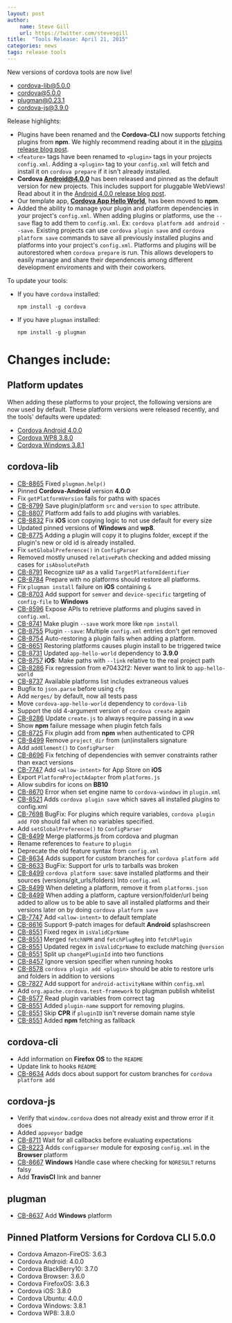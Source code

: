 ```yaml
---
layout: post
author:
    name: Steve Gill
    url: https://twitter.com/stevesgill
title:  "Tools Release: April 21, 2015"
categories: news
tags: release tools
---
```

New versions of cordova tools are now live!

* [cordova-lib@5.0.0](https://www.npmjs.org/package/cordova-lib)
* [cordova@5.0.0](https://www.npmjs.org/package/cordova)
* [plugman@0.23.1](https://www.npmjs.org/package/plugman)
* [cordova-js@3.9.0](https://www.npmjs.org/package/cordova-js)

Release highlights:

* Plugins have been renamed and the **Cordova-CLI** now supports fetching plugins from **npm**. We highly recommend reading about it in the [plugins release blog post]().
* `<feature>` tags have been renamed to `<plugin>` tags in your projects `config.xml`. Adding a `<plugin>` tag to your `config.xml` will fetch and install it on `cordova prepare` if it isn't already installed.
* **Cordova Android@4.0.0** has been released and pinned as the default version for new projects. This includes support for pluggable WebViews! Read about it in the [Android 4.0.0 release blog post](http://cordova.apache.org/announcements/2015/04/15/cordova-android-4.0.0.html).
* Our template app, **[Cordova App Hello World](https://www.npmjs.com/package/cordova-app-hello-world)**, has been moved to **npm**.
* Added the ability to manage your plugin and platform dependencies in your project's `config.xml`. When adding plugins or platforms, use the `--save` flag to add them to `config.xml`. Ex: `cordova platform add android --save`. Existing projects can use `cordova plugin save` and `cordova platform save` commands to save all previously installed plugins and platforms into your project's `config.xml`. Platforms and plugins will be autorestored when `cordova prepare` is run. This allows developers to easily manage and share their dependenceis among different development enviroments and with their coworkers. 


To update your tools:

  * If you have `cordova` installed:

        npm install -g cordova

  * If you have `plugman` installed:

        npm install -g plugman


# Changes include:
<!--more-->

## Platform updates
When adding these platforms to your project, the following versions are now used by default.
These platform versions were released recently, and the tools' defaults were updated:

* [Cordova Android 4.0.0](http://cordova.apache.org/announcements/2015/04/15/cordova-android-4.0.0.html)
* [Cordova WP8 3.8.0](https://github.com/apache/cordova-wp8/blob/master/RELEASENOTES.md)
* [Cordova Windows 3.8.1](https://github.com/apache/cordova-windows/blob/master/RELEASENOTES.md)

## cordova-lib
* [CB-8865](https://issues.apache.org/jira/browse/CB-8865) Fixed `plugman.help()`
* Pinned **Cordova-Android** version **4.0.0**
* Fix `getPlatformVersion` fails for paths with spaces
* [CB-8799](https://issues.apache.org/jira/browse/CB-8799) Save plugin/platform `src` and `version` to `spec` attribute.
* [CB-8807](https://issues.apache.org/jira/browse/CB-8807) Platform add fails to add plugins with variables.
* [CB-8832](https://issues.apache.org/jira/browse/CB-8832) Fix **iOS** icon copying logic to not use default for every size
* Updated pinned versions of **Windows** and **wp8**.
* [CB-8775](https://issues.apache.org/jira/browse/CB-8775) Adding a plugin will copy it to plugins folder, except if the plugin's new or old id is already installed.
* Fix `setGlobalPreference()` in `ConfigParser`
* Removed mostly unused `relativePath` checking and added missing cases for `isAbsolutePath`
* [CB-8791](https://issues.apache.org/jira/browse/CB-8791) Recognize `UAP` as a valid `TargetPlatformIdentifier`
* [CB-8784](https://issues.apache.org/jira/browse/CB-8784) Prepare with no platforms should restore all platforms.
* Fix `plugman install` failure on **iOS** containing `&`
* [CB-8703](https://issues.apache.org/jira/browse/CB-8703) Add support for `semver` and `device-specific` targeting of `config-file` to **Windows**
* [CB-8596](https://issues.apache.org/jira/browse/CB-8596) Expose APIs to retrieve platforms and plugins saved in `config.xml`.
* [CB-8741](https://issues.apache.org/jira/browse/CB-8741) Make plugin `--save` work more like `npm install`
* [CB-8755](https://issues.apache.org/jira/browse/CB-8755) Plugin `--save`: Multiple `config.xml` entries don't get removed
* [CB-8754](https://issues.apache.org/jira/browse/CB-8754) Auto-restoring a plugin fails when adding a platform.
* [CB-8651](https://issues.apache.org/jira/browse/CB-8651) Restoring platforms causes plugin install to be triggered twice
* [CB-8731](https://issues.apache.org/jira/browse/CB-8731) Updated `app-hello-world` dependency to **3.9.0**
* [CB-8757](https://issues.apache.org/jira/browse/CB-8757) **iOS**: Make paths with `--link` relative to the real project path
* [CB-8286](https://issues.apache.org/jira/browse/CB-8286) Fix regression from e70432f2: Never want to link to `app-hello-world`
* [CB-8737](https://issues.apache.org/jira/browse/CB-8737) Available platforms list includes extraneous values
* Bugfix to `json.parse` before using `cfg`
* Add `merges/` by default, now all tests pass
* Move `cordova-app-hello-world` dependency to `cordova-lib`
* Support the old 4-argument version of `cordova create` again
* [CB-8286](https://issues.apache.org/jira/browse/CB-8286) Update `create.js` to always require passing in a `www`
* Show **npm** failure message when plugin fetch fails
* [CB-8725](https://issues.apache.org/jira/browse/CB-8725) Fix plugin add from **npm** when authenticated to CPR
* [CB-8499](https://issues.apache.org/jira/browse/CB-8499) Remove `project_dir` from (un)installers signature
* Add `addElement()` to `ConfigParser`
* [CB-8696](https://issues.apache.org/jira/browse/CB-8696) Fix fetching of dependencies with semver constraints rather than exact versions
* [CB-7747](https://issues.apache.org/jira/browse/CB-7747) Add `<allow-intent>` for App Store on **iOS**
* Export `PlatformProjectAdapter` from `platforms.js`
* Allow subdirs for icons on **BB10**
* [CB-8670](https://issues.apache.org/jira/browse/CB-8670) Error when set engine name to `cordova-windows` in `plugin.xml`
* [CB-8521](https://issues.apache.org/jira/browse/CB-8521) Adds `cordova plugin save` which saves all installed plugins to config.xml
* [CB-7698](https://issues.apache.org/jira/browse/CB-7698) BugFix: For plugins which require variables, `cordova plugin add FOO` should fail when no variables specified.
* Add `setGlobalPreference()` to `ConfigParser`
* [CB-8499](https://issues.apache.org/jira/browse/CB-8499) Merge platforms.js from cordova and plugman
* Rename references to `feature` to `plugin`
* Deprecate the old feature syntax from `config.xml`
* [CB-8634](https://issues.apache.org/jira/browse/CB-8634) Adds support for custom branches for `cordova platform add`
* [CB-8633](https://issues.apache.org/jira/browse/CB-8633) BugFix: Support for urls to tarballs was broken
* [CB-8499](https://issues.apache.org/jira/browse/CB-8499) `cordova platform save`: save installed platforms and their sources (versions/git_urls/folders) Into `config.xml`
* [CB-8499](https://issues.apache.org/jira/browse/CB-8499) When deleting a platform, remove it from `platforms.json`
* [CB-8499](https://issues.apache.org/jira/browse/CB-8499) When adding a platform, capture version/folder/url being added to allow us to be able to save all installed platforms and their versions later on by doing `cordova platform save`
* [CB-7747](https://issues.apache.org/jira/browse/CB-7747) Add `<allow-intent>` to default template
* [CB-8616](https://issues.apache.org/jira/browse/CB-8616) Support 9-patch images for default **Android** splashscreen
* [CB-8551](https://issues.apache.org/jira/browse/CB-8551) Fixed regex in `isValidCprName`
* [CB-8551](https://issues.apache.org/jira/browse/CB-8551) Merged `fetchNPM` and `fetchPlugReg` into `fetchPlugin`
* [CB-8551](https://issues.apache.org/jira/browse/CB-8551) Updated regex in `isValidCprName` to exclude matching `@version`
* [CB-8551](https://issues.apache.org/jira/browse/CB-8551) Split up `changePluginId` into two functions
* [CB-8457](https://issues.apache.org/jira/browse/CB-8457) Ignore version specifier when running hooks
* [CB-8578](https://issues.apache.org/jira/browse/CB-8578) `cordova plugin add <plugin>` should be able to restore urls and folders in addition to versions
* [CB-7827](https://issues.apache.org/jira/browse/CB-7827) Add support for `android-activityName` within `config.xml`
* Add `org.apache.cordova.test-framework` to plugman publish whitelist
* [CB-8577](https://issues.apache.org/jira/browse/CB-8577) Read plugin variables from correct tag
* [CB-8551](https://issues.apache.org/jira/browse/CB-8551) Added `plugin-name` support for removing plugins.
* [CB-8551](https://issues.apache.org/jira/browse/CB-8551) Skip **CPR** if `pluginID` isn't reverse domain name style
* [CB-8551](https://issues.apache.org/jira/browse/CB-8551) Added **npm** fetching as fallback

## cordova-cli
* Add information on **Firefox OS** to the `README`
* Update link to hooks `README`
* [CB-8634](https://issues.apache.org/jira/browse/CB-8634) Adds docs about support for custom branches for `cordova platform add`

## cordova-js
* Verify that `window.cordova` does not already exist and throw error if it does
* Added `appveyor` badge
* [CB-8711](https://issues.apache.org/jira/browse/CB-8711) Wait for all callbacks before evaluating expectations
* [CB-8223](https://issues.apache.org/jira/browse/CB-8223) Adds `configparser` module for exposing `config.xml` in the **Browser** platform
* [CB-8667](https://issues.apache.org/jira/browse/CB-8667) **Windows** Handle case where checking for `NORESULT` returns falsy
* Add **TravisCI** link and banner

## plugman
* [CB-8637](https://issues.apache.org/jira/browse/CB-8637) Add **Windows** platform

## Pinned Platform Versions for **Cordova CLI 5.0.0**

* Cordova Amazon-FireOS: 3.6.3
* Cordova Android: 4.0.0
* Cordova BlackBerry10: 3.7.0
* Cordova Browser: 3.6.0
* Cordova FirefoxOS: 3.6.3
* Cordova iOS: 3.8.0
* Cordova Ubuntu: 4.0.0
* Cordova Windows: 3.8.1
* Cordova WP8: 3.8.0
